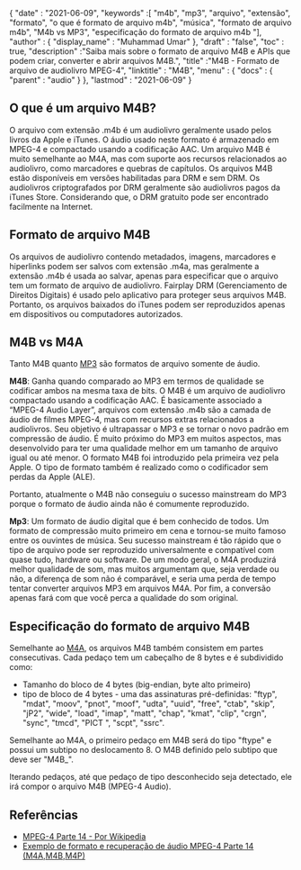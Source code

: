{
  "date" : "2021-06-09",
  "keywords" :[ "m4b", "mp3", "arquivo", "extensão", "formato", "o que é formato de arquivo m4b", "música", "formato de arquivo m4b", "M4b vs MP3", "especificação do formato de arquivo m4b "],
  "author" : {
    "display_name" : "Muhammad Umar"
},
  "draft" : "false",
  "toc" : true,
  "description" :"Saiba mais sobre o formato de arquivo M4B e APIs que podem criar, converter e abrir arquivos M4B.",
  "title" :"M4B - Formato de arquivo de audiolivro MPEG-4",
  "linktitle" : "M4B",
  "menu" : {
    "docs" : {
      "parent" : "audio"
}
},
  "lastmod" : "2021-06-09"
}

## O que é um arquivo M4B?

O arquivo com extensão .m4b é um audiolivro geralmente usado pelos livros da Apple e iTunes. O áudio usado neste formato é armazenado em MPEG-4 e compactado usando a codificação AAC. Um arquivo M4B é muito semelhante ao M4A, mas com suporte aos recursos relacionados ao audiolivro, como marcadores e quebras de capítulos. Os arquivos M4B estão disponíveis em versões habilitadas para DRM e sem DRM. Os audiolivros criptografados por DRM geralmente são audiolivros pagos da iTunes Store. Considerando que, o DRM gratuito pode ser encontrado facilmente na Internet.

## Formato de arquivo M4B

Os arquivos de audiolivro contendo metadados, imagens, marcadores e hiperlinks podem ser salvos com extensão .m4a, mas geralmente a extensão .m4b é usada ao salvar, apenas para especificar que o arquivo tem um formato de arquivo de audiolivro. Fairplay DRM (Gerenciamento de Direitos Digitais) é usado pelo aplicativo para proteger seus arquivos M4B. Portanto, os arquivos baixados do iTunes podem ser reproduzidos apenas em dispositivos ou computadores autorizados.


## M4B vs M4A

Tanto M4B quanto [MP3](https://docs.fileformat.com/audio/mp3/) são formatos de arquivo somente de áudio.

**M4B**: Ganha quando comparado ao MP3 em termos de qualidade se codificar ambos na mesma taxa de bits. O M4B é um arquivo de audiolivro compactado usando a codificação AAC. É basicamente associado a “MPEG-4 Audio Layer”, arquivos com extensão .m4b são a camada de áudio de filmes MPEG-4, mas com recursos extras relacionados a audiolivros. Seu objetivo é ultrapassar o MP3 e se tornar o novo padrão em compressão de áudio. É muito próximo do MP3 em muitos aspectos, mas desenvolvido para ter uma qualidade melhor em um tamanho de arquivo igual ou até menor. O formato M4B foi introduzido pela primeira vez pela Apple. O tipo de formato também é realizado como o codificador sem perdas da Apple (ALE).

Portanto, atualmente o M4B não conseguiu o sucesso mainstream do MP3 porque o formato de áudio ainda não é comumente reproduzido.

**Mp3**: Um formato de áudio digital que é bem conhecido de todos. Um formato de compressão muito primeiro em cena e tornou-se muito famoso entre os ouvintes de música. Seu sucesso mainstream é tão rápido que o tipo de arquivo pode ser reproduzido universalmente e compatível com quase tudo, hardware ou software. De um modo geral, o M4A produzirá melhor qualidade de som, mas muitos argumentam que, seja verdade ou não, a diferença de som não é comparável, e seria uma perda de tempo tentar converter arquivos MP3 em arquivos M4A. Por fim, a conversão apenas fará com que você perca a qualidade do som original.

## Especificação do formato de arquivo M4B

Semelhante ao [M4A](/pt/audio/m4a/), os arquivos M4B também consistem em partes consecutivas. Cada pedaço tem um cabeçalho de 8 bytes e é subdividido como:
- Tamanho do bloco de 4 bytes (big-endian, byte alto primeiro)
- tipo de bloco de 4 bytes - uma das assinaturas pré-definidas: "ftyp", "mdat", "moov", "pnot", "moof", "udta", "uuid", "free", "ctab", "skip", "jP2", "wide", "load", "imap", "matt", "chap", "kmat", "clip", "crgn", "sync", "tmcd", "PICT ", "scpt", "ssrc".

Semelhante ao M4A, o primeiro pedaço em M4B será do tipo "ftype" e possui um subtipo no deslocamento 8. O M4B definido pelo subtipo que deve ser "M4B_".

Iterando pedaços, até que pedaço de tipo desconhecido seja detectado, ele irá compor o arquivo M4B (MPEG-4 Audio).

## Referências

* [MPEG-4 Parte 14 - Por Wikipedia](https://en.wikipedia.org/wiki/MPEG-4_Part_14)
* [Exemplo de formato e recuperação de áudio MPEG-4 Parte 14 (M4A,M4B,M4P)](https://www.file-recovery.com/m4a-signature-format.htm)

